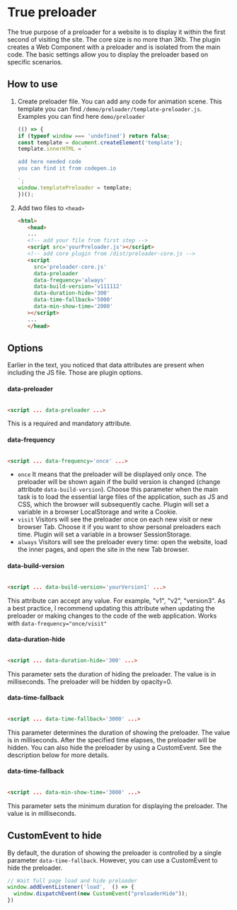 # True preloader

The true purpose of a preloader for a website is to display it within the first second of visiting the site. The core
size is no more than 3Kb. The plugin creates a Web Component with a preloader
and is isolated from the main code. The basic settings allow you to display the preloader based on specific
scenarios.

## How to use

1. Create preloader file. You can add any code for animation scene. This template you can
   find `/demo/preloader/template-preloader.js`. Examples you can find here `demo/preloader`
   ```js
   (() => {
   if (typeof window === 'undefined') return false;
   const template = document.createElement('template');
   template.innerHTML = `
   
   add here needed code
   you can find it from codepen.io 
   
   `;
   window.templatePreloader = template;
   })();
   ```
2. Add two files to `<head>`
   ```html
   <html>
      <head>
      ...
      <!-- add your file from first step -->
      <script src='yourPreloader.js'></script>
      <!-- add core plugin from /dist/preloader-core.js -->
      <script 
        src='preloader-core.js'
        data-preloader 
        data-frequency='always'
        data-build-version='v111112'
        data-duration-hide='300'
        data-time-fallback='5000'
        data-min-show-time='2000'
      ></script>
      ...
      </head>
   ```

## Options

Earlier in the text, you noticed that data attributes are present when including the JS file. Those are plugin options.

#### data-preloader

```html

<script ... data-preloader ...>
```

This is a required and mandatory attribute.

#### data-frequency

```html

<script ... data-frequency='once' ...>
```

- `once` It means that the preloader will be displayed only once. The preloader will be shown again if the build version
  is changed (change attribute `data-build-version`). Choose this parameter when the main task is to load the essential
  large files of the application, such as JS and CSS, which the browser will subsequently cache. Plugin will set a
  variable in a browser LocalStorage and write a Cookie.
- `visit` Visitors will see the preloader once on each new visit or new browser Tab. Choose it if you want to show
  personal preloaders each time. Plugin will set a variable in a browser SessionStorage.
- `always` Visitors will see the preloader every time:  open the website, load the inner pages, and open the site in the
  new Tab browser.

#### data-build-version

```html

<script ... data-build-version='yourVersion1' ...>
```

This attribute can accept any value. For example, "v1", "v2", "version3". As a best practice, I recommend updating this
attribute when updating the preloader or making changes to the code of the web application. Works
with `data-frequency="once/visit"`

#### data-duration-hide

```html

<script ... data-duration-hide='300' ...>
```

This parameter sets the duration of hiding the preloader. The value is in milliseconds. The preloader will be hidden by
opacity=0.

#### data-time-fallback

```html

<script ... data-time-fallback='3000' ...>
```

This parameter determines the duration of showing the preloader. The value is in milliseconds. After the specified time
elapses, the preloader will be hidden. You can also hide the preloader by using a CustomEvent. See the description
below for more details.
#### data-time-fallback

```html

<script ... data-min-show-time='3000' ...>
```
This parameter sets the minimum duration for displaying the preloader. The value is in milliseconds.

## CustomEvent to hide
By default, the duration of showing the preloader is controlled by a single parameter `data-time-fallback`. However, you can use a CustomEvent to hide the preloader.

```js
// Wait full page load and hide preloader
window.addEventListener('load',  () => {
  window.dispatchEvent(new CustomEvent("preloaderHide"));
})
```




